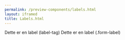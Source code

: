 ```yaml
--- 
permalink: /preview-components/labels.html
layout: iframed 
title: Labels.html
---
```

<div class="container">
    <div class="row">
        <div class="col-12">
            <label>Dette er en label (label-tag)</label>
            <label class="form-label">Dette er en label (.form-label)</label>
        </div>
    </div>
</div>
